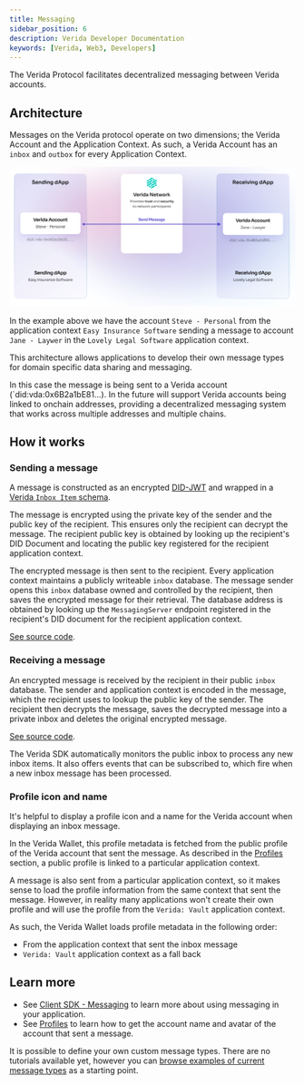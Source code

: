 ```yaml
---
title: Messaging
sidebar_position: 6
description: Verida Developer Documentation
keywords: [Verida, Web3, Developers]
---
```


The Verida Protocol facilitates decentralized messaging between Verida accounts.

## Architecture

Messages on the Verida protocol operate on two dimensions; the Verida Account and the Application Context. As such, a Verida Account has an `inbox` and `outbox` for every Application Context.

![concepts_identity.png](messaging/overview.png)

In the example above we have the account `Steve - Personal` from the application context `Easy Insurance Software` sending a message to account `Jane - Laywer` in the `Lovely Legal Software` application context.

This architecture allows applications to develop their own message types for domain specific data sharing and messaging.

In this case the message is being sent to a Verida account (`did:vda:0x6B2a1bE81...). In the future will support Verida accounts being linked to onchain addresses, providing a decentralized messaging system that works across multiple addresses and multiple chains.

## How it works

### Sending a message

A message is constructed as an encrypted [DID-JWT](https://github.com/decentralized-identity/did-jwt) and wrapped in a [Verida `Inbox Item` schema](https://github.com/verida/schemas-core/blob/develop/inbox/item/v0.1.0/schema.json).

The message is encrypted using the private key of the sender and the public key of the recipient. This ensures only the recipient can decrypt the message. The recipient public key is obtained by looking up the recipient's DID Document and locating the public key registered for the recipient application context.

The encrypted message is then sent to the recipient. Every application context maintains a publicly writeable `inbox` database. The message sender opens this `inbox` database owned and controlled by the recipient, then saves the encrypted message for their retrieval. The database address is obtained by looking up the `MessagingServer` endpoint registered in the recipient's DID document for the recipient application context.

[See source code](https://github.com/verida/verida-js/blob/5b3dc59d2cabf0ee9347325c4e9f5a3ccb0155cc/packages/client-ts/src/context/engines/verida/messaging/outbox.ts#L59).

### Receiving a message

An encrypted message is received by the recipient in their public `inbox` database. The sender and application context is encoded in the message, which the recipient uses to lookup the public key of the sender. The recipient then decrypts the message, saves the decrypted message into a private inbox and deletes the original encrypted message.

[See source code](https://github.com/verida/verida-js/blob/5b3dc59d2cabf0ee9347325c4e9f5a3ccb0155cc/packages/client-ts/src/context/engines/verida/messaging/inbox.ts#L52).

The Verida SDK automatically monitors the public inbox to process any new inbox items. It also offers events that can be subscribed to, which fire when a new inbox message has been processed.

### Profile icon and name

It's helpful to display a profile icon and a name for the Verida account when displaying an inbox message.

In the Verida Wallet, this profile metadata is fetched from the public profile of the Verida account that sent the message. As described in the [Profiles](../client-sdk/profiles) section, a public profile is linked to a particular application context.

A message is also sent from a particular application context, so it makes sense to load the profile information from the same context that sent the message. However, in reality many applications won't create their own profile and will use the profile from the `Verida: Vault` application context.

As such, the Verida Wallet loads profile metadata in the following order:

- From the application context that sent the inbox message
- `Verida: Vault` application context as a fall back

## Learn more

- See [Client SDK - Messaging](../client-sdk/messaging.md) to learn more about using messaging in your application.
- See [Profiles](../client-sdk/profiles) to learn how to get the account name and avatar of the account that sent a message.

It is possible to define your own custom message types. There are no tutorials available yet, however you can [browse examples of current message types](https://github.com/verida/schemas-core/tree/develop/inbox/type/) as a starting point.